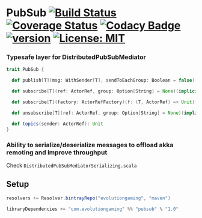 # PubSub [![Build Status](https://travis-ci.org/evolution-gaming/pubsub.svg)](https://travis-ci.org/evolution-gaming/pubsub) [![Coverage Status](https://coveralls.io/repos/evolution-gaming/pubsub/badge.svg)](https://coveralls.io/r/evolution-gaming/pubsub) [![Codacy Badge](https://api.codacy.com/project/badge/Grade/5c1e3dc82255463f82583a3fa69fd56f)](https://www.codacy.com/app/evolution-gaming/pubsub?utm_source=github.com&amp;utm_medium=referral&amp;utm_content=evolution-gaming/pubsub&amp;utm_campaign=Badge_Grade) [![version](https://api.bintray.com/packages/evolutiongaming/maven/pubsub/images/download.svg)](https://bintray.com/evolutiongaming/maven/pubsub/_latestVersion) [![License: MIT](https://img.shields.io/badge/License-MIT-yellowgreen.svg)](https://opensource.org/licenses/MIT)


### Typesafe layer for DistributedPubSubMediator

```scala
trait PubSub {

  def publish[T](msg: WithSender[T], sendToEachGroup: Boolean = false)(implicit topic: Topic[T]): Unit

  def subscribe[T](ref: ActorRef, group: Option[String] = None)(implicit topic: Topic[T]): Unit

  def subscribe[T](factory: ActorRefFactory)(f: (T, ActorRef) => Unit)(implicit topic: Topic[T]): Unit

  def unsubscribe[T](ref: ActorRef, group: Option[String] = None)(implicit topic: Topic[T]): Unit

  def topics(sender: ActorRef): Unit
}
```

### Ability to serialize/deserialize messages to offload akka remoting and improve throughput

Check `DistributedPubSubMediatorSerializing.scala`


## Setup

```scala
resolvers += Resolver.bintrayRepo("evolutiongaming", "maven")

libraryDependencies += "com.evolutiongaming" %% "pubsub" % "1.0"
```
